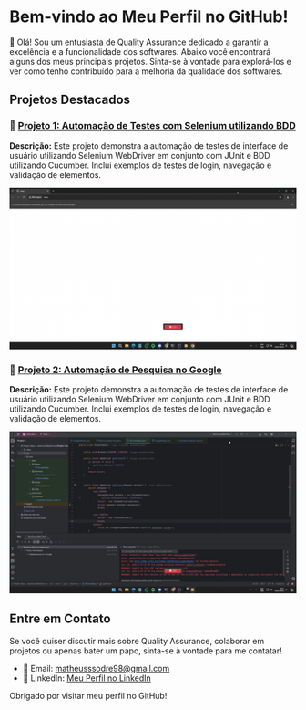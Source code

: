 <h1>Bem-vindo ao Meu Perfil no GitHub!</h1>

<p>👋 Olá! Sou um entusiasta de Quality Assurance dedicado a garantir a excelência e a funcionalidade dos softwares. Abaixo você encontrará alguns dos meus principais projetos. Sinta-se à vontade para explorá-los e ver como tenho contribuído para a melhoria da qualidade dos softwares.</p>

<h2>Projetos Destacados</h2>

<h3>📂 <a href="https://github.com/eumatheussodre/Projetos-em-SeleniumJava/tree/main/Projeto%20Sauce">Projeto 1: Automação de Testes com Selenium utilizando BDD</a></h3>
<p><strong>Descrição:</strong> Este projeto demonstra a automação de testes de interface de usuário utilizando Selenium WebDriver em conjunto com JUnit e BDD utilizando Cucumber. Inclui exemplos de testes de login, navegação e validação de elementos.</p>
<p align="center"><img src="https://github.com/eumatheussodre/Projetos-em-SeleniumJava/blob/main/Projeto%20Sauce/sauceDemo.gif" p/>

<h3>📂 <a href="https://github.com/seu-usuario/projeto2">Projeto 2: Automação de Pesquisa no Google</a></h3>
<p><strong>Descrição:</strong> Este projeto demonstra a automação de testes de interface de usuário utilizando Selenium WebDriver em conjunto com JUnit e BDD utilizando Cucumber. Inclui exemplos de testes de login, navegação e validação de elementos.
<p align="center"><img src="https://github.com/eumatheussodre/Projetos-em-SeleniumJava/blob/main/Projeto%20Google%20Search/acessandoZenvia.gif" p/>

<h2>Entre em Contato</h2>

<p>Se você quiser discutir mais sobre Quality Assurance, colaborar em projetos ou apenas bater um papo, sinta-se à vontade para me contatar!</p>

<ul>
  <li>📧 Email: <a href="mailto:matheusssodre98@gmail.com">matheusssodre98@gmail.com</a></li>
  <li>💼 LinkedIn: <a href="https://www.linkedin.com/in/eumatheussodre">Meu Perfil no LinkedIn</a></li>
</ul>

<p>Obrigado por visitar meu perfil no GitHub!</p>
